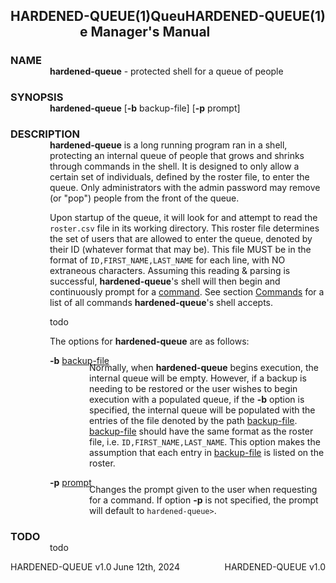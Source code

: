 <h2>
    <div style="float: left">HARDENED-QUEUE(1)</div>
    <div style="float: right">HARDENED-QUEUE(1)</div>
    <div style="margin: 0 auto; width: 282px;">Queue Manager's Manual</div>
</h2>

<div>
<h3 style="margin-bottom: -15px !important; padding-bottom: 0px !important;">NAME</h3>
<p style="margin-left: 63px; margin-top"><b>hardened-queue</b> - protected shell for a queue of people</p>
</div>

<div>
    <h3 style="margin-bottom: -15px !important; padding-bottom: 0px !important;">SYNOPSIS</h3>
    <p style="margin-left: 63px; margin-top"><b>hardened-queue</b> [<b>-b</b> backup-file] [<b>-p</b> prompt]</p>
</div>

<div>
    <h3 style="margin-bottom: -15px !important; padding-bottom: 0px !important;">DESCRIPTION</h3>
    <div style="margin-left: 63px;">
        <p>
        <b>hardened-queue</b> is a long running program ran in a shell, protecting an internal queue of people that grows and shrinks
        through commands in the shell. It is designed to only allow a certain set of individuals, defined by the roster file, 
        to enter the queue. Only administrators with the admin password may remove (or "pop") people from the front of the queue.
        </p>
        <p>
        Upon startup of the queue, it will look for and attempt to read the <code>roster.csv</code> file in its working directory.
        This roster file determines the set of users that are allowed to enter the queue, denoted by their ID (whatever format that 
        may be). This file MUST be in the format of <code>ID,FIRST_NAME,LAST_NAME</code> for each line, with NO extraneous 
        characters. Assuming this reading & parsing is successful, <b>hardened-queue</b>'s shell will then begin and 
        continuously prompt for a <u>command</u>. See section <u>Commands</u> for a list of all commands <b>hardened-queue</b>'s 
        shell accepts.
        </p>
    </div>
    <div style="margin-left: 63px;">
    <p>
    todo
    </p>
    </div>
    <div style="margin-left: 63px;">
        <p>
        The options for <b>hardened-queue</b> are as follows:
        </p>
        <div>
            <p style="margin-bottom: -20px !important; padding-bottom: 0px !important;">
            <b>-b</b> <u>backup-file</u>
            </p>
            <p style="margin-left: 63px;">
            Normally, when <b>hardened-queue</b> begins execution, the internal queue will be empty. However, if a backup
            is needing to be restored or the user wishes to begin execution with a populated queue, if the <b>-b</b>
            option is specified, the internal queue will be populated with the entries of the file denoted by the path
            <u>backup-file</u>. <u>backup-file</u> should have the same format as the roster file, i.e. 
            <code>ID,FIRST_NAME,LAST_NAME</code>. This option makes the assumption that each entry in <u>backup-file</u>
            is listed on the roster.
            </p>
        </div>
        <div>
            <p style="margin-bottom: -20px !important; padding-bottom: 0px !important;">
            <b>-p</b> <u>prompt</u>
            </p>
            <p style="margin-left: 63px;">
            Changes the prompt given to the user when requesting for a command. If option <b>-p</b> is not specified, the
            prompt will default to <code>hardened-queue></code>.
            </p>
        </div>
    </div>
</div>

<div>
    <h3 style="margin-bottom: -15px !important; padding-bottom: 0px !important;">TODO</h3>
    <p style="margin-left: 63px;">
    todo
    </p>
</div>

<div>
    <div style="float: left">HARDENED-QUEUE v1.0</div>
    <div style="float: right">HARDENED-QUEUE v1.0</div>
    <div style="margin:  auto; width: 175px;">June 12th, 2024</div>
</div>
